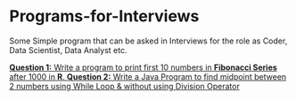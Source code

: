 # Programs-for-Interviews


Some Simple program that can be asked in Interviews for the role as Coder, Data Scientist, Data Analyst etc.

<a href="https://github.com/kaxil/Programs-for-Interviews/blob/master/Fibonacci-in-R.R"><b>Question 1:</b> Write a program to print first 10 numbers in <b>Fibonacci Series</b> after 1000 in <b>R</b>. </a>
<a href="https://github.com/kaxil/Programs-for-Interviews/blob/master/MidpointWhileLoop.java"><b>Question 2:</b> Write a Java Program to find midpoint between 2 numbers using While Loop & without using Division Operator</a>

